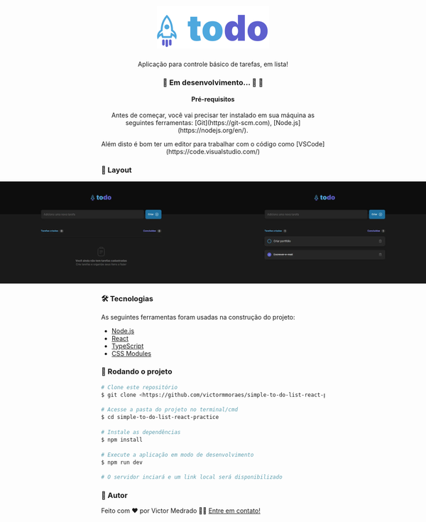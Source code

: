 <h1 align="center">
    <img alt="Logo" src="src/assets/toDoLogo.svg" />
</h1>

<p align="center" id="objetivo">Aplicação para controle básico de tarefas, em lista!</p>

<h3 align="center" id="status"> 
	🚧 Em desenvolvimento... 🚀 🚧
</h3>

<h4 align="center" id="requisitos"> Pré-requisitos </h4>

<p align="center">Antes de começar, você vai precisar ter instalado em sua máquina as seguintes ferramentas:
[Git](https://git-scm.com), [Node.js](https://nodejs.org/en/). </p>

<p align="center">
Além disto é bom ter um editor para trabalhar com o código como [VSCode](https://code.visualstudio.com/)
</p>

### :camera_flash: Layout

<div align="center" style="display: flex; align-items: flex-start; justify-content: center;">
  <img alt="Captura de tela da aplicação" src="src/assets/todo1.webp">
  <img alt="Captura de tela da aplicação" src="src/assets/todo2.webp">
</div>

### 🛠 Tecnologias

As seguintes ferramentas foram usadas na construção do projeto:

- [Node.js](https://nodejs.org/en/)
- [React](https://pt-br.reactjs.org/)
- [TypeScript](https://www.typescriptlang.org/)
- [CSS Modules](https://github.com/css-modules/css-modules)

### 🎲 Rodando o projeto

```bash
# Clone este repositório
$ git clone <https://github.com/victormmoraes/simple-to-do-list-react-practice.git>

# Acesse a pasta do projeto no terminal/cmd
$ cd simple-to-do-list-react-practice

# Instale as dependências
$ npm install

# Execute a aplicação em modo de desenvolvimento
$ npm run dev

# O servidor inciará e um link local será disponibilizado
```

### 🦸 Autor

Feito com ❤️ por Victor Medrado 👋🏽 [Entre em contato!](https://www.linkedin.com/in/victormedrado/)


